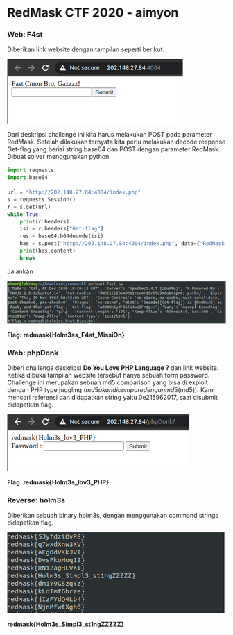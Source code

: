 
# RedMask CTF 2020 - aimyon

### Web: F4st
Diberikan link website dengan tampilan seperti berikut.

![](images/redmask2020-f4st.png)

Dari deskripsi challenge ini kita harus melakukan POST pada parameter RedMask. Setelah dilakukan ternyata kita perlu melakukan decode response Get-flag yang berisi string base64 dan POST dengan parameter RedMask. Dibuat solver menggunakan python.
```python
import requests
import base64

url = "http://202.148.27.84:4004/index.php"
s = requests.Session()
r = s.get(url)
while True:
    print(r.headers)
    isi = r.headers["Get-flag"]
    res = base64.b64decode(isi)
    has = s.post("http://202.148.27.84:4004/index.php", data={'RedMask': res, 'type': 'text'})
    print(has.content)
    break
```

Jalankan

![](images/redmask2020-f4st2.png)

**Flag: redmask{Holm3ss_F4st_MissiOn}**

### Web: phpDonk
Diberi challenge deskripsi **Do You Love PHP Language ?** dan link website. Ketika dibuka tampilan website tersebut hanya sebuah form password. Challenge ini merupakan sebuah md5 comparison yang bisa di exploit dengan PHP type juggling ($md5 akan di compare dengan md5($md5)). Kami mencari referensi dan didapatkan string yaitu 0e215962017, saat disubmit didapatkan flag.

![](images/redmask2020-phpdonk.png)

**Flag: redmask{Holm3s_lov3_PHP}**

### Reverse: holm3s
Diberikan sebuah binary holm3s, dengan menggunakan command strings didapatkan flag.

![](images/redmask2020-holm3s.png)

**redmask{Holm3s_Simpl3_st1ngZZZZZ}**